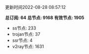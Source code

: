 更新时间2022-08-28 08:57:12

**总订阅: 64**
**总节点: 9168**
**有效节点: 1905**
- ss节点: 233
- trojan节点: 37
- ssr节点: 4
- v2ray节点: 1631
